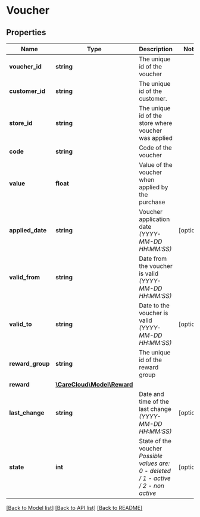 # Voucher

## Properties
Name | Type | Description | Notes
------------ | ------------- | ------------- | -------------
**voucher_id** | **string** | The unique id of the voucher | 
**customer_id** | **string** | The unique id of the customer. | 
**store_id** | **string** | The unique id of the store where voucher was applied | 
**code** | **string** | Code of the voucher | 
**value** | **float** | Value of the voucher when applied by the purchase | 
**applied_date** | **string** | Voucher application date *(YYYY-MM-DD HH:MM:SS)* | [optional] 
**valid_from** | **string** | Date from the voucher is valid *(YYYY-MM-DD HH:MM:SS)* | 
**valid_to** | **string** | Date to the voucher is valid *(YYYY-MM-DD HH:MM:SS)* | [optional] 
**reward_group** | **string** | The unique id of the reward group | 
**reward** | [**\CareCloud\Model\Reward**](Reward.md) |  | 
**last_change** | **string** | Date and time of the last change *(YYYY-MM-DD HH:MM:SS)* | [optional] 
**state** | **int** | State of the voucher *Possible values are: 0 - deleted / 1 - active / 2 - non active* | [optional] 

[[Back to Model list]](../../README.md#documentation-for-models) [[Back to API list]](../../README.md#documentation-for-api-endpoints) [[Back to README]](../../README.md)


